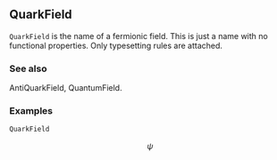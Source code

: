 ##  QuarkField 

`QuarkField` is the name of a fermionic field. This is just a name with no functional properties. Only typesetting rules are attached.

###  See also 

AntiQuarkField, QuantumField.

###  Examples 

```mathematica
QuarkField
```

$$\psi$$